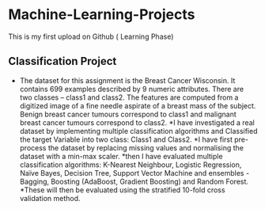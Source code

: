 # Machine-Learning-Projects
This is my first upload on Github ( Learning Phase)

## Classification Project

* The dataset for this assignment is the Breast Cancer Wisconsin. It contains 699 examples described by 9 numeric attributes. There are two classes – class1 and class2. The features are computed from a digitized image of a fine needle aspirate of a breast mass of the subject. Benign breast cancer tumours correspond to class1 and malignant breast cancer tumours correspond to class2. 
*I have investigated a real dataset by implementing multiple classification algorithms and Classified the target Variable into two class: Class1 and Class2. 
*I have first pre-process the dataset by replacing missing values and normalising the dataset with a min-max  scaler. 
*then I have evaluated  multiple  classification  algorithms:  K-Nearest  Neighbour,  Logistic Regression,  Naïve  Bayes,  Decision  Tree,  Support  Vector  Machine  and  ensembles  -Bagging,  Boosting  (AdaBoost, Gradient Boosting) and Random Forest.
*These will then be evaluated  using the stratified 10-fold cross validation method. 
